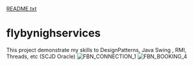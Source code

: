 
[README.txt](https://github.com/myclicspace/flybynighservices/files/7323327/README.txt)
# flybynighservices
This project demonstrate my skills to  DesignPatterns, Java Swing , RMI, Threads, etc (SCJD Oracle)
![FBN_CONNECTION_1](https://user-images.githubusercontent.com/52803968/136821054-9db7d273-e956-48f8-8ac6-c41a6816e30e.JPG)
![FBN_BOOKING_4](https://user-images.githubusercontent.com/52803968/136820854-e8c30d6d-5dce-49d0-b6d2-d5c30c0bb0aa.JPG)
